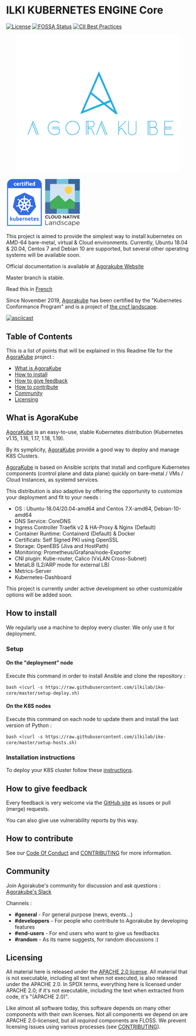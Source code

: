 # ILKI KUBERNETES ENGINE Core

[![License](https://img.shields.io/badge/License-Apache%202.0-blue.svg)](https://opensource.org/licenses/Apache-2.0)
[![FOSSA Status](https://app.fossa.com/api/projects/git%2Bgithub.com%2Filkilab%2Fagorakube.svg?type=shield)](https://app.fossa.com/projects/git%2Bgithub.com%2Filkilab%2Fagorakube?ref=badge_shield)
[![CII Best Practices](https://bestpractices.coreinfrastructure.org/projects/3104/badge)](https://bestpractices.coreinfrastructure.org/projects/3104)


<p align="center">
<img src="./images/agorakube-logo.svg" width="450" alt="Agorakube" title="Agorakube" />
</p>
<p>
<img src="https://raw.githubusercontent.com/cncf/artwork/master/projects/kubernetes/certified-kubernetes/versionless/color/certified-kubernetes-color.svg?sanitize=true" width="100" alt="k8s-conformance-v1.16" title="https://github.com/cncf/k8s-conformance/tree/master/v1.16/agorakube"/>
<img src="https://raw.githubusercontent.com/cncf/artwork/master/other/cncf-landscape/stacked/color/cncf-landscape-stacked-color.svg?sanitize=true" width="100" alt="Agorakube is a cncf landscap project" title="Agorakube is a cncf landscap project"/>
</p>

This project is aimed to provide the simplest way to install kubernetes on AMD-64 bare-metal, virtual & Cloud environments.
Currently, Ubuntu 18.04 & 20.04,  Centos 7 and Debian 10  are supported, but several other operating systems will be available soon.

Official documentation is available at [Agorakube Website](https://agorakube.ilkilabs.io/)

Master branch is stable.

Read this in [French](https://github.com/ilkilab/agorakube/blob/core/docs/translations/FR/README.fr.md)

Since November 2019, [Agorakube](https://agorakube.ilkilabs.io/) has been certified by the "Kubernetes Conformance Program" and is a project of [the cncf landscape](https://landscape.cncf.io/selected=agora-kube).

[![asciicast](https://asciinema.org/a/Y58GrrJG3gPM6GvKsSMCZevbX.svg)](https://asciinema.org/a/Y58GrrJG3gPM6GvKsSMCZevbX)

## Table of Contents

This is a list of points that will be explained in this Readme file for the [AgoraKube](https://agorakube.ilkilabs.io/) project :

- [What is AgoraKube](#what-is-agoraKube)
- [How to install](#how-to-install)
- [How to give feedback](#how-to-give-feedback)
- [How to contribute](#how-to-contribute)
- [Community](#community)
- [Licensing](#licensing)

## What is AgoraKube

[AgoraKube](https://agorakube.ilkilabs.io/) is an easy-to-use, stable Kubernetes distribution (Kubernetes v1.15, 1.16, 1.17, 1.18, 1.19).

By its symplicity, [AgoraKube](https://agorakube.ilkilabs.io/) provide a good way to deploy and manage K8S Clusters.

[AgoraKube](https://agorakube.ilkilabs.io/) is based on Ansible scripts that install and configure Kubernetes components (control plane and data plane) quickly on bare-metal / VMs / Cloud Instances, as systemd services.

This distribution is also adaptive by offering the opportunity to customize your deployment and fit to your needs : 
* OS : Ubuntu-18.04/20.04-amd64 and Centos 7.X-amd64, Debian-10-amd64 
* DNS Service: CoreDNS
* Ingress Controller Traefik v2 & HA-Proxy & Nginx (Default)
* Container Runtime: Containerd (Default) & Docker
* Certificats: Self Signed PKI using OpenSSL
* Storage: OpenEBS (Jiva and HostPath)
* Monitoring: Prometheus/Grafana/node-Exporter
* CNI plugin: Kube-router, Calico (VxLAN Cross-Subnet)
* MetalLB (L2/ARP mode for external LB)
* Metrics-Server
* Kubernetes-Dashboard

This project is currently under active development so other customizable options will be added soon.

## How to install

We regularly use a machine to deploy every cluster. We only use it for deployment.

### Setup

#### On the "deployment" node
Execute this command in order to install Ansible and clone the repository :
```
bash <(curl -s https://raw.githubusercontent.com/ilkilab/ike-core/master/setup-deploy.sh)
```
#### On the K8S nodes
Execute this command on each node to update them and install the last version of Python : 
```
bash <(curl -s https://raw.githubusercontent.com/ilkilab/ike-core/master/setup-hosts.sh)
```

### Installation instructions

To deploy your K8S cluster follow these [instructions](docs/instructions.md).

## How to give feedback

Every feedback is very welcome via the
[GitHub site](https://github.com/ilkilab/agorakube)
as issues or pull (merge) requests.

You can also give use vulnerability reports by this way.
## How to contribute


See our [Code Of Conduct](https://github.com/ilkilab/agorakube/blob/core/CODE_OF_CONDUCT.md) and [CONTRIBUTING](https://github.com/ilkilab/agorakube/blob/core/docs/CONTRIBUTING.md) for more information.

## Community

Join Agorakube's community for discussion and ask questions : [Agorakube's Slack](http://slack.agorakube.ilkilabs.io/)

Channels :
- **#general** - For general purpose (news, events...)
- **#developpers** - For people who contribute to Agorakube by developing features
- **#end-users** - For end users who want to give us feedbacks
- **#random** - As its name suggests, for random discussions :)

## Licensing

All material here is released under the [APACHE 2.0 license](./LICENSE).
All material that is not executable, including all text when not executed,
is also released under the APACHE 2.0.
In SPDX terms, everything here is licensed under APACHE 2.0;
if it's not executable, including the text when extracted from code, it's
"(APACHE 2.0)".

Like almost all software today, this software depends on many
other components with their own licenses.
Not all components we depend on are APACHE 2.0-licensed, but all
*required* components are FLOSS. We prevent licensing issues
using various processes (see [CONTRIBUTING](./docs/CONTRIBUTING.md)).
